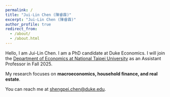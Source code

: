 ```yaml
---
permalink: /
title: "Jui-Lin Chen (陳睿霖)"
excerpt: "Jui-Lin Chen (陳睿霖)"
author_profile: true
redirect_from: 
  - /about/
  - /about.html
---
```

Hello, I am Jui-Lin Chen. I am a PhD candidate at Duke Economics. I will join the [Department of Economics at National Taipei University](https://econ.ntpu.edu.tw) as an Assistant Professor in Fall 2025.

My research focuses on **macroeconomics, household finance, and real estate**. 

You can reach me at [shengpei.chen@duke.edu](mailto:shengpei.chen@duke.edu). 

